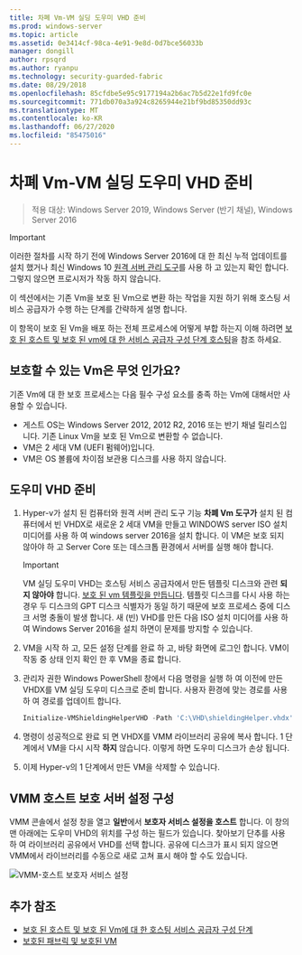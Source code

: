 ```yaml
---
title: 차폐 Vm-VM 실딩 도우미 VHD 준비
ms.prod: windows-server
ms.topic: article
ms.assetid: 0e3414cf-98ca-4e91-9e8d-0d7bce56033b
manager: dongill
author: rpsqrd
ms.author: ryanpu
ms.technology: security-guarded-fabric
ms.date: 08/29/2018
ms.openlocfilehash: 85cfdbe5e95c9177194a2b6ac7b5d22e1fd9fc0e
ms.sourcegitcommit: 771db070a3a924c8265944e21bf9bd85350dd93c
ms.translationtype: MT
ms.contentlocale: ko-KR
ms.lasthandoff: 06/27/2020
ms.locfileid: "85475016"
---
```

# <a name="shielded-vms---preparing-a-vm-shielding-helper-vhd"></a>차폐 Vm-VM 실딩 도우미 VHD 준비

>적용 대상: Windows Server 2019, Windows Server (반기 채널), Windows Server 2016

> [!IMPORTANT]
> 이러한 절차를 시작 하기 전에 Windows Server 2016에 대 한 최신 누적 업데이트를 설치 했거나 최신 Windows 10 [원격 서버 관리 도구](https://www.microsoft.com/download/details.aspx?id=45520)를 사용 하 고 있는지 확인 합니다. 그렇지 않으면 프로시저가 작동 하지 않습니다.

이 섹션에서는 기존 Vm을 보호 된 Vm으로 변환 하는 작업을 지원 하기 위해 호스팅 서비스 공급자가 수행 하는 단계를 간략하게 설명 합니다.

이 항목이 보호 된 Vm을 배포 하는 전체 프로세스에 어떻게 부합 하는지 이해 하려면 [보호 된 호스트 및 보호 된 vm에 대 한 서비스 공급자 구성 단계 호스팅](guarded-fabric-configuration-scenarios-for-shielded-vms-overview.md)을 참조 하세요.

## <a name="which-vms-can-be-shielded"></a>보호할 수 있는 Vm은 무엇 인가요?

기존 Vm에 대 한 보호 프로세스는 다음 필수 구성 요소를 충족 하는 Vm에 대해서만 사용할 수 있습니다.

- 게스트 OS는 Windows Server 2012, 2012 R2, 2016 또는 반기 채널 릴리스입니다. 기존 Linux Vm을 보호 된 Vm으로 변환할 수 없습니다.
- VM은 2 세대 VM (UEFI 펌웨어)입니다.
- VM은 OS 볼륨에 차이점 보관용 디스크를 사용 하지 않습니다.

## <a name="prepare-helper-vhd"></a>도우미 VHD 준비

1.  Hyper-v가 설치 된 컴퓨터와 원격 서버 관리 도구 기능 **차폐 Vm 도구가** 설치 된 컴퓨터에서 빈 VHDX로 새로운 2 세대 VM을 만들고 WINDOWS server ISO 설치 미디어를 사용 하 여 windows server 2016을 설치 합니다. 이 VM은 보호 되지 않아야 하 고 Server Core 또는 데스크톱 환경에서 서버를 실행 해야 합니다.

    > [!IMPORTANT]
    > VM 실딩 도우미 VHD는 호스팅 서비스 공급자에서 만든 템플릿 디스크와 관련 **되지 않아야** 합니다. [보호 된 vm 템플릿을 만듭니다](guarded-fabric-create-a-shielded-vm-template.md). 템플릿 디스크를 다시 사용 하는 경우 두 디스크의 GPT 디스크 식별자가 동일 하기 때문에 보호 프로세스 중에 디스크 서명 충돌이 발생 합니다. 새 (빈) VHD를 만든 다음 ISO 설치 미디어를 사용 하 여 Windows Server 2016을 설치 하면이 문제를 방지할 수 있습니다.

2.  VM을 시작 하 고, 모든 설정 단계를 완료 하 고, 바탕 화면에 로그인 합니다. VM이 작동 중 상태 인지 확인 한 후 VM을 종료 합니다.

3.  관리자 권한 Windows PowerShell 창에서 다음 명령을 실행 하 여 이전에 만든 VHDX를 VM 실딩 도우미 디스크로 준비 합니다. 사용자 환경에 맞는 경로를 사용 하 여 경로를 업데이트 합니다.

    ```powershell
    Initialize-VMShieldingHelperVHD -Path 'C:\VHD\shieldingHelper.vhdx'
    ```

4.  명령이 성공적으로 완료 되 면 VHDX를 VMM 라이브러리 공유에 복사 합니다. 1 단계에서 VM을 다시 시작 **하지** 않습니다. 이렇게 하면 도우미 디스크가 손상 됩니다.

5.  이제 Hyper-v의 1 단계에서 만든 VM을 삭제할 수 있습니다.

## <a name="configure-vmm-host-guardian-server-settings"></a>VMM 호스트 보호 서버 설정 구성

VMM 콘솔에서 설정 창을 열고 **일반**에서 **보호자 서비스 설정을 호스트** 합니다. 이 창의 맨 아래에는 도우미 VHD의 위치를 구성 하는 필드가 있습니다. 찾아보기 단추를 사용 하 여 라이브러리 공유에서 VHD를 선택 합니다. 공유에 디스크가 표시 되지 않으면 VMM에서 라이브러리를 수동으로 새로 고쳐 표시 해야 할 수도 있습니다.

![VMM-호스트 보호자 서비스 설정](../media/Guarded-Fabric-Shielded-VM/guarded-host-vmm-hgs-settings-01.png)

## <a name="additional-references"></a>추가 참조

- [보호 된 호스트 및 보호 된 Vm에 대 한 호스팅 서비스 공급자 구성 단계](guarded-fabric-configuration-scenarios-for-shielded-vms-overview.md)
- [보호된 패브릭 및 보호된 VM](guarded-fabric-and-shielded-vms-top-node.md)
